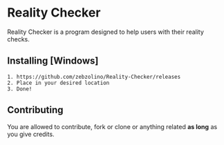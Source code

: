 Reality Checker
====


Reality Checker is a program designed to help users with their reality checks.

Installing [Windows]
----------
    1. https://github.com/zebzolino/Reality-Checker/releases
    2. Place in your desired location
    3. Done!
    

Contributing
------------
You are allowed to contribute, fork or clone or anything related **as long** as you give credits.
